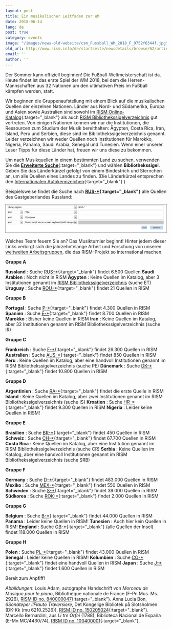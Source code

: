 ```yaml
---
layout: post
title: Ein musikalischer Leitfaden zur WM
date: 2018-06-14
lang: de
post: true
category: events
image: "/images/news-old-website/csm_Fussball_WM_2018_F_9752f6344f.jpg"
old_url: http://www.rism.info/de/startseite/newsdetails/browse/62/article/64/a-musical-guide-to-the-world-cup.html
email: ''
author: ''
---
```


Der Sommer kann offiziell beginnen! Die Fußball-Weltmeisterschaft ist da. Heute findet ist das erste Spiel der WM 2018, bei dem die Herren-Mannschaften aus 32 Nationen um den ultimativen Preis im Fußball kämpfen werden, statt.

Wir beginnen die Gruppenaufstellung mit einem Blick auf die musikalischen Quellen der einzelnen Nationen. Länder aus Nord- und Südamerika, Europa und Asien sowie Australien sind sowohl im [RISM Online-Katalog](http://opac.rism.info/){:target="_blank"} als auch [RISM Bibliothekssigelverzeichnis](/community/sigla.html) gut vertreten. Von einigen Nationen kennen wir nur die Institutionen, die Ressourcen zum Studium der Musik bereithalten: Ägypten, Costa Rica, Iran, Island, Peru und Serbien, diese sind im Bibliothekssigelverzeichnis genannt. Leider verzeichnen wir weder Quellen noch Institutionen für Marokko, Nigeria, Panama, Saudi Arabia, Senegal und Tunesien. Wenn einer unserer Leser Tipps für diese Länder hat, freuen wir uns diese zu bekommen.

Um nach Musikquellen in einem bestimmten Land zu suchen, verwenden Sie die [**Erweiterte Suche**](https://opac.rism.info/metaopac/start.do?View=rism&SearchType=2){:target="_blank"} und wählen **Bibliothekssigel**. Geben Sie das Länderkürzel gefolgt von einem Bindestrich und Sternchen an, um alle Quellen eines Landes zu finden. (Die Länderkürzel entsprechen den [Internationalen Autokennzeichen](https://de.wikipedia.org/wiki/Liste_der_Kfz-Nationalit%C3%A4tszeichen){:target="_blank"}.)

Beispielsweise findet die Suche nach **[RUS-\*](https://opac.rism.info/search?View=rism&siglum=RUS-*){:target="_blank"}** alle Quellen des Gastgeberlandes Russland:


![](/resources-old-website/news/Fussball_WM_2018_Suche.png)

Welches Team feuern Sie an? Das Musikturnier beginnt! Hinter jedem dieser Links verbirgt sich die jahrzehntelange Arbeit und Forschung von unseren [weltweiten Arbeitsgruppen](/international.html), die das RISM-Projekt so international machen.

**Gruppe A**

**Russland** : Suche [RUS-\*](https://opac.rism.info/search?View=rism&siglum=RUS-*){:target="_blank"} findet 6.500 Quellen
**Saudi Arabien** : Noch nicht in RISM
**Ägypten** : Keine Quellen im Katalog, aber 3 Institutionen genannt im [RISM Bibliothekssigelverzeichnis](/community/sigla.html) (suche ET)
**Uruguay** : Suche [ROU-\*](https://opac.rism.info/search?View=rism&siglum=ROU-*){:target="_blank"} findet 21 Quellen in RISM

**Gruppe B**

**Portugal** : Suche [P-\*](https://opac.rism.info/search?View=rism&siglum=P-*){:target="_blank"} findet 4.300 Quellen in RISM
**Spanien** : Suche [E-\*](https://opac.rism.info/search?View=rism&siglum=E-*){:target="_blank"} findet 8.700 Quellen in RISM
**Marokko** : Bisher keine Quellen in RISM
**Iran** : Keine Quellen im Katalog, aber 32 Institutionen genannt im RISM Bibliothekssigelverzeichnis (suche IR)

**Gruppe C**

**Frankreich** : Suche [F-\*](https://opac.rism.info/search?View=rism&siglum=F-*){:target="_blank"} findet 26.300 Quellen in RISM
**Australien** : Suche [AUS-\*](https://opac.rism.info/search?View=rism&siglum=AUS-*){:target="_blank"} findet 850 Quellen in RISM
**Peru** : Keine Quellen im Katalog, aber eine handvoll Institutionen genannt im RISM Bibliothekssigelverzeichnis (suche PE)
**Dänemark** : Suche [DK-\*](https://opac.rism.info/search?View=rism&siglum=DK-*){:target="_blank"} findet 10.800 Quellen in RISM

**Gruppe D**

**Argentinien** : Suche [RA-\*](https://opac.rism.info/search?View=rism&siglum=RA-*){:target="_blank"} findet die erste Quelle in RISM
**Island** : Keine Quellen im Katalog, aber zwei Institutionen genannt im RISM Bibliothekssigelverzeichnis (suche IS)
**Kroatien** : Suche [HR-\*](https://opac.rism.info/search?View=rism&siglum=HR-*){:target="_blank"} findet 9.300 Quellen in RISM
**Nigeria** : Leider keine Quellen in RISM!

**Gruppe E**

**Brasilien** : Suche [BR-\*](https://opac.rism.info/search?View=rism&siglum=BR-*){:target="_blank"} findet 450 Quellen in RISM
**Schweiz** : Suche [CH-\*](https://opac.rism.info/search?View=rism&siglum=CH-*){:target="_blank"} findet 67.700 Quellen in RISM
**Costa Rica** : Keine Quellen im Katalog, aber eine Institution genannt im RISM Bibliothekssigelverzeichnis (suche CR)
**Serbia** : Keine Quellen im Katalog, aber eine handvoll Institutionen genannt im RISM Bibliothekssigelverzeichnis (suche SRB)

**Gruppe F**

**Germany** : Suche [D-\*](https://opac.rism.info/search?View=rism&siglum=D-*){:target="_blank"} findet 483.000 Quellen in RISM
**Mexiko** : Suche [MEX-\*](https://opac.rism.info/search?View=rism&siglum=MEX-*){:target="_blank"} findet 550 Quellen in RISM
**Schweden** : Suche [S-\*](https://opac.rism.info/search?View=rism&siglum=S-*){:target="_blank"} findet 39.000 Quellen in RISM
**Südkorea** : Suche [ROK-\*](https://opac.rism.info/search?View=rism&siglum=ROK-*){:target="_blank"} findet 2.000 Quellen in RISM

**Gruppe G**

**Belgium** : Suche [B-\*](https://opac.rism.info/serch?View=rism&siglum=B-*){:target="_blank"} findet 44.000 Quellen in RISM
**Panama** : Leider keine Quellen in RISM!
**Tunesien** : Auch hier kein Quellen in RISM!
**England** : Suche [GB-\*](https://opac.rism.info/search?View=rism&siglum=GB-*){:target="_blank"} (alle Quellen der Insel) findet 118.000 Quellen in RISM

**Gruppe H**

**Polen** : Suche [PL-\*](https://opac.rism.info/search?View=rism&siglum=PL-*){:target="_blank"} findet 43.000 Quellen in RISM
**Senegal** : Leider keine Quellen in RISM!
**Kolumbien** : Suche [CO-\*](https://opac.rism.info/search?View=rism&siglum=CO-*){:target="_blank"} findet eine handvoll Quellen in RISM
**Japan** : Suche [J-\*](https://opac.rism.info/search?View=rism&siglum=J-*){:target="_blank"} findet 1.600 Quellen in RISM

Bereit zum Anpfiff!

_Abbildungen_:
Louis Adam, autographe Handschrift von _Morceau de Musique pour le piano_, Bibliothèque nationale de France (F-Pn Mus. Ms. 2926), [RISM ID no. 840000047](https://opac.rism.info/search?id=840000047){:target="_blank"}.
Anna Lucia Bon, _6Sonateper ilFlauto Traversiere_, Det Kongelige Bibliotek på Slotsholmen (DK-Kk (mu 6210.2526)), [RISM ID no. 150205024](https://opac.rism.info/search?id=150205024){:target="_blank"}.
Marcello Bernardini, aus _Li tre Orfei_ (1788), Biblioteca Nacional de España (E-Mn MC/4430/74), [RISM ID no. 100400001](https://opac.rism.info/search?id=100400001){:target="_blank"}.


